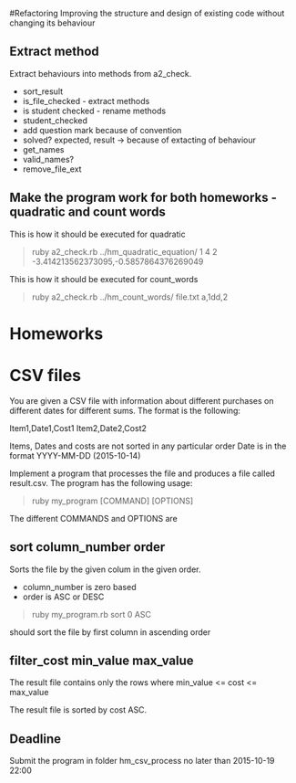 #Refactoring
Improving the structure and design of existing code without changing its behaviour

## Extract method
Extract behaviours into methods from a2_check.

 - sort_result
 - is_file_checked - extract methods
 - is student checked - rename methods
 - student_checked
 - add question mark because of convention
 - solved? expected, result -> because of extacting of behaviour
 - get_names
 - valid_names?
 - remove_file_ext

## Make the program work for both homeworks - quadratic and count words

This is how it should be executed for quadratic

> ruby a2_check.rb ../hm_quadratic_equation/ 1 4 2 -3.414213562373095,-0.5857864376269049

This is how it should be executed for count_words

> ruby a2_check.rb ../hm_count_words/ file.txt a,1dd,2

# Homeworks

# CSV files
You are given a CSV file with information about different purchases on different dates for different sums. The format is the following:

Item1,Date1,Cost1
Item2,Date2,Cost2

Items, Dates and costs are not sorted in any particular order
Date is in the format YYYY-MM-DD (2015-10-14)

Implement a program that processes the file and produces a file called result.csv.
The program has the following usage:

> ruby my_program [COMMAND] [OPTIONS]

The different COMMANDS and OPTIONS are

## sort column_number order
Sorts the file by the given colum in the given order.

 - column_number is zero based
 - order is ASC or DESC

> ruby my_program.rb sort 0 ASC

should sort the file by first column in ascending order

## filter_cost min_value max_value
The result file contains only the rows where 
min_value <= cost <= max_value

The result file is sorted by cost ASC.

## Deadline 
Submit the program in folder hm_csv_process no later than 2015-10-19 22:00




